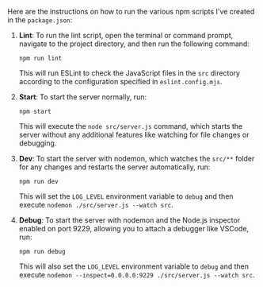 Here are the instructions on how to run the various npm scripts I've created in the `package.json`:

1. **Lint**:
   To run the lint script, open the terminal or command prompt, navigate to the project directory, and then run the following command:
   ```
   npm run lint
   ```
   This will run ESLint to check the JavaScript files in the `src` directory according to the configuration specified in `eslint.config.mjs`.

2. **Start**:
   To start the server normally, run:
   ```
   npm start
   ```
   This will execute the `node src/server.js` command, which starts the server without any additional features like watching for file changes or debugging.

3. **Dev**:
   To start the server with nodemon, which watches the `src/**` folder for any changes and restarts the server automatically, run:
   ```
   npm run dev
   ```
   This will set the `LOG_LEVEL` environment variable to `debug` and then execute `nodemon ./src/server.js --watch src`.

4. **Debug**:
   To start the server with nodemon and the Node.js inspector enabled on port 9229, allowing you to attach a debugger like VSCode, run:
   ```
   npm run debug
   ```
   This will also set the `LOG_LEVEL` environment variable to `debug` and then execute `nodemon --inspect=0.0.0.0:9229 ./src/server.js --watch src`.

